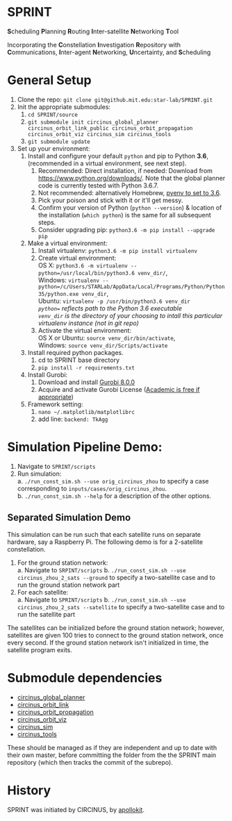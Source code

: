 # SPRINT
**S**cheduling
**P**lanning
**R**outing
**I**nter-satellite
**N**etworking
**T**ool

Incorporating the **C**onstellation **I**nvestigation **R**epository with **C**ommunications, **I**nter-agent **N**etworking, **U**ncertainty, and **S**cheduling

# General Setup

1. Clone the repo: `git clone git@github.mit.edu:star-lab/SPRINT.git`
1. Init the appropriate submodules: 
    1. `cd SPRINT/source` 
    1. `git submodule init circinus_global_planner circinus_orbit_link_public circinus_orbit_propagation circinus_orbit_viz circinus_sim circinus_tools`
    1. `git submodule update`
1. Set up your environment:
    1. Install and configure your default `python` and pip to Python **3.6**, (recommended in a virtual environment, see next step).
        1. Recommended: Direct installation, if needed: Download from https://www.python.org/downloads/. Note that the global planner code is currently tested with Python 3.6.7.
        1. Not recommended: alternatively Homebrew, [pyenv to set to 3.6](https://github.com/pyenv/pyenv).
        1. Pick your poison and stick with it or it'll get messy.
        1. Confirm your version of Python (`python --version`) & location of the installation (`which python`) is the same for all subsequent steps.
        1. Consider upgrading pip: `python3.6 -m pip install --upgrade pip`
    1. Make a virtual environment:
        1. Install virtualenv: `python3.6 -m pip install virtualenv`
        1. Create virtual environment: <br>OS X: `python3.6 -m virtualenv --python=/usr/local/bin/python3.6 venv_dir/`, <br>Windows: `virtualenv --python=/c/Users/STARLab/AppData/Local/Programs/Python/Python35/python.exe venv_dir`, <br>Ubuntu: `virtualenv -p /usr/bin/python3.6 venv_dir` <br>*`python=` reflects path to the Python 3.6 executable* <br>*`venv_dir` is the directory of your choosing to intall this particular virtualenv instance (not in git repo)*
        1. Activate the virtual environment: <br>OS X or Ubuntu: `source venv_dir/bin/activate`, <br>Windows: `source venv_dir/Scripts/activate`
    1. Install required python packages.
        1. cd to SPRINT base directory
        2. `pip install -r requirements.txt`
    1. Install Gurobi:
        1. Download and install [Gurobi 8.0.0](http://www.gurobi.com/downloads/gurobi-optimizer)
        1. Acquire and activate Gurobi License ([Academic is free if appropriate](https://www.gurobi.com/downloads/end-user-license-agreement-academic/))
    1. Framework setting:
        1. `nano ~/.matplotlib/matplotlibrc`
        1. add line: `backend: TkAgg`

# Simulation Pipeline Demo:            
1. Navigate to `SPRINT/scripts`
1. Run simulation: <br>
    a. `./run_const_sim.sh --use orig_circinus_zhou` to specify a case corresponding to `inputs/cases/orig_circinus_zhou`.<br>
    b. `./run_const_sim.sh --help` for a description of the other options.<br> 
    
## Separated Simulation Demo 
This simulation can be run such that each satellite runs on separate hardware, say a Raspberry Pi. The following demo is for a 2-satellite constellation.
1. For the ground station network: <br> 
   a. Navigate to `SRPINT/scripts`
   b. `./run_const_sim.sh --use circinus_zhou_2_sats --ground` to specify a two-satellite case and to run the ground station network part
2. For each satellite: <br>
   a. Navigate to `SPRINT/scripts`
   b. `./run_const_sim.sh --use circinus_zhou_2_sats --satellite` to specify a two-satellite case and to run the satellite part

The satellites can be initialized before the ground station network; however, satellites are given 100 tries to connect to the ground station network, once every second. If the ground station network isn't initialized in time, the satellite program exits.
   
   

# Submodule dependencies
* [circinus_global_planner](https://github.com/MIT-STARLab/circinus_global_planner)
* [circinus_orbit_link](https://github.com/MIT-STARLab/circinus_orbit_link)
* [circinus_orbit_propagation](https://github.com/MIT-STARLab/circinus_orbit_propagation)
* [circinus_orbit_viz](https://github.com/MIT-STARLab/circinus_orbit_viz)
* [circinus_sim](https://github.com/MIT-STARLab/circinus_sim)
* [circinus_tools](https://github.com/MIT-STARLab/circinus_tools)

These should be managed as if they are independent and up to date with their own master, before committing the folder from the the SPRINT main repository (which then tracks the commit of the subrepo).

# History
SPRINT was initiated by CIRCINUS, by [apollokit](https://github.com/apollokit).
